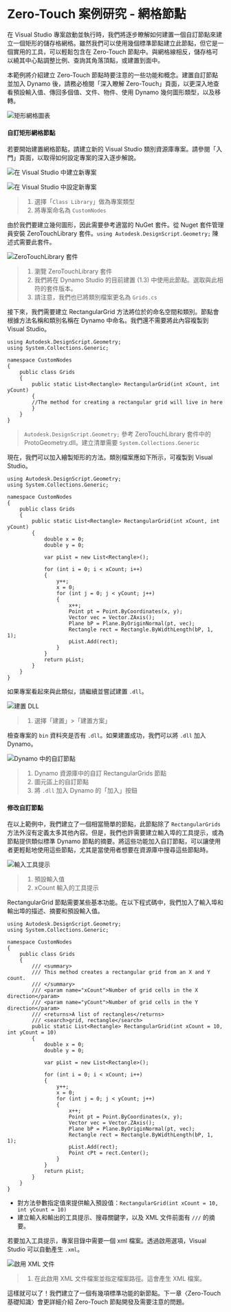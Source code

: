 # Zero-Touch 案例研究 - 網格節點 

在 Visual Studio 專案啟動並執行時，我們將逐步瞭解如何建置一個自訂節點來建立一個矩形的儲存格網格。雖然我們可以使用幾個標準節點建立此節點，但它是一個實用的工具，可以輕鬆包含在 Zero-Touch 節點中。與網格線相反，儲存格可以繞其中心點調整比例、查詢其角落頂點，或建置到面中。

本範例將介紹建立 Zero-Touch 節點時要注意的一些功能和概念。建置自訂節點並加入 Dynamo 後，請務必檢閱「深入瞭解 Zero-Touch」頁面，以更深入地查看預設輸入值、傳回多個值、文件、物件、使用 Dynamo 幾何圖形類型，以及移轉。

![矩形網格圖表](images/cover-image.jpg)

#### 自訂矩形網格節點 <a href="#custom-rectangular-grid-node" id="custom-rectangular-grid-node"></a>

若要開始建置網格節點，請建立新的 Visual Studio 類別資源庫專案。請參閱「入門」頁面，以取得如何設定專案的深入逐步解說。

![在 Visual Studio 中建立新專案](images/vs-new-project-1.jpg)

![在 Visual Studio 中設定新專案](images/vs-new-project-2.jpg)

> 1. 選擇「`Class Library`」做為專案類型
> 2. 將專案命名為 `CustomNodes`

由於我們要建立幾何圖形，因此需要參考適當的 NuGet 套件。從 Nuget 套件管理員安裝 ZeroTouchLibrary 套件。`using Autodesk.DesignScript.Geometry;` 陳述式需要此套件。

![ZeroTouchLibrary 套件](images/vs-nugetpackage.jpg)

> 1. 瀏覽 ZeroTouchLibrary 套件
> 2. 我們將在 Dynamo Studio 的目前建置 (1.3) 中使用此節點。選取與此相符的套件版本。
> 3. 請注意，我們也已將類別檔案更名為 `Grids.cs`

接下來，我們需要建立 RectangularGrid 方法將位於的命名空間和類別。節點會根據方法名稱和類別名稱在 Dynamo 中命名。我們還不需要將此內容複製到 Visual Studio。

```
using Autodesk.DesignScript.Geometry;
using System.Collections.Generic;

namespace CustomNodes
{
    public class Grids
    {
        public static List<Rectangle> RectangularGrid(int xCount, int yCount)
        {
        //The method for creating a rectangular grid will live in here
        }
    }
}
```

> `Autodesk.DesignScript.Geometry;` 參考 ZeroTouchLibrary 套件中的 ProtoGeometry.dll。建立清單需要 `System.Collections.Generic`

現在，我們可以加入繪製矩形的方法。類別檔案應如下所示，可複製到 Visual Studio。

```
using Autodesk.DesignScript.Geometry;
using System.Collections.Generic;

namespace CustomNodes
{
    public class Grids
    {
        public static List<Rectangle> RectangularGrid(int xCount, int yCount)
        {
            double x = 0;
            double y = 0;

            var pList = new List<Rectangle>();

            for (int i = 0; i < xCount; i++)
            {
                y++;
                x = 0;
                for (int j = 0; j < yCount; j++)
                {
                    x++;
                    Point pt = Point.ByCoordinates(x, y);
                    Vector vec = Vector.ZAxis();
                    Plane bP = Plane.ByOriginNormal(pt, vec);
                    Rectangle rect = Rectangle.ByWidthLength(bP, 1, 1);
                    pList.Add(rect);
                }
            }
            return pList;
        }
    }
}
```

如果專案看起來與此類似，請繼續並嘗試建置 `.dll`。

![建置 DLL](images/vs-grids.jpg)

> 1. 選擇「建置」>「建置方案」

檢查專案的 `bin` 資料夾是否有 `.dll`。如果建置成功，我們可以將 `.dll` 加入 Dynamo。

![Dynamo 中的自訂節點](images/RectangularGrid-Dynamo.jpg)

> 1. Dynamo 資源庫中的自訂 RectangularGrids 節點
> 2. 圖元區上的自訂節點
> 3. 將 `.dll` 加入 Dynamo 的「加入」按鈕

#### 修改自訂節點 <a href="#custom-node-modifications" id="custom-node-modifications"></a>

在以上範例中，我們建立了一個相當簡單的節點，此節點除了 `RectangularGrids` 方法外沒有定義太多其他內容。但是，我們也許需要建立輸入埠的工具提示，或為節點提供類似標準 Dynamo 節點的摘要。將這些功能加入自訂節點，可以讓使用者更輕鬆地使用這些節點，尤其是當使用者想要在資源庫中搜尋這些節點時。

![輸入工具提示](images/nodemodification.png)

> 1. 預設輸入值
> 2. xCount 輸入的工具提示

RectangularGrid 節點需要某些基本功能。在以下程式碼中，我們加入了輸入埠和輸出埠的描述、摘要和預設輸入值。

```
using Autodesk.DesignScript.Geometry;
using System.Collections.Generic;

namespace CustomNodes
{
    public class Grids
    {
        /// <summary>
        /// This method creates a rectangular grid from an X and Y count.
        /// </summary>
        /// <param name="xCount">Number of grid cells in the X direction</param>
        /// <param name="yCount">Number of grid cells in the Y direction</param>
        /// <returns>A list of rectangles</returns>
        /// <search>grid, rectangle</search>
        public static List<Rectangle> RectangularGrid(int xCount = 10, int yCount = 10)
        {
            double x = 0;
            double y = 0;

            var pList = new List<Rectangle>();

            for (int i = 0; i < xCount; i++)
            {
                y++;
                x = 0;
                for (int j = 0; j < yCount; j++)
                {
                    x++;
                    Point pt = Point.ByCoordinates(x, y);
                    Vector vec = Vector.ZAxis();
                    Plane bP = Plane.ByOriginNormal(pt, vec);
                    Rectangle rect = Rectangle.ByWidthLength(bP, 1, 1);
                    pList.Add(rect);
                    Point cPt = rect.Center();
                }
            }
            return pList;
        }
    }
}
```

* 對方法參數指定值來提供輸入預設值：`RectangularGrid(int xCount = 10, int yCount = 10)`
* 建立輸入和輸出的工具提示、搜尋關鍵字，以及 XML 文件前面有 `///` 的摘要。

若要加入工具提示，專案目錄中需要一個 xml 檔案。透過啟用選項，Visual Studio 可以自動產生 `.xml`。

![啟用 XML 文件](images/vs-xml.jpg)

> 1. 在此啟用 XML 文件檔案並指定檔案路徑。這會產生 XML 檔案。

這樣就可以了！我們建立了一個有幾項標準功能的新節點。下一章〈Zero-Touch 基礎知識〉會更詳細介紹 Zero-Touch 節點開發及需要注意的問題。
